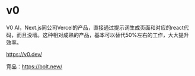 # v0
V0 AI，Next.js同公司Vercel的产品，直接通过提示词生成页面和对应的react代码，而且没墙。这种相对成熟的产品，基本可以替代50%左右的工作，大大提升效率。

https://v0.dev/


竞品：https://bolt.new/